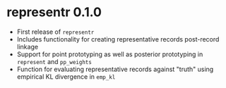 # representr 0.1.0

- First release of `representr`
- Includes functionality for creating representative records post-record linkage
- Support for point prototyping as well as posterior prototyping in `represent` and `pp_weights`
- Function for evaluating representative records against "truth" using empirical KL divergence in `emp_kl`
